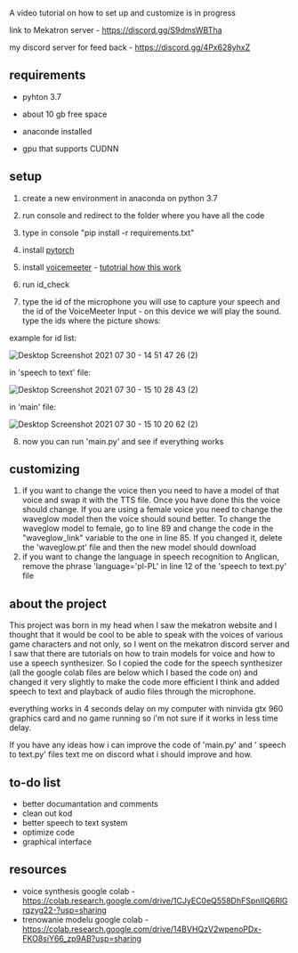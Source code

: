 
A video tutorial on how to set up and customize is in progress

link to Mekatron server - https://discord.gg/S9dmsWBTha

my discord server for feed back - https://discord.gg/4Px628yhxZ

## requirements

- pyhton 3.7

- about 10 gb free space

- anaconde installed

- gpu that supports CUDNN

## setup

1. create a new environment in anaconda on python 3.7

2. run console and redirect to the folder where you have all the code

3. type in console "pip install -r requirements.txt"

4. install [pytorch](https://pytorch.org)

5. install [voicemeeter](https://vb-audio.com/Voicemeeter/banana.htm) - [tutotrial how this work](https://www.youtube.com/watch?v=OeB7UVlPfu0)

6. run id_check

7. type the id of the microphone you will use to capture your speech and the id of the VoiceMeeter Input - on this device we will play the sound. type the ids where the picture shows:

example for id list:

![Desktop Screenshot 2021 07 30 - 14 51 47 26 (2)](https://user-images.githubusercontent.com/73255858/127658741-4c5351d8-006a-4fc0-ad08-211c99322c14.png)

in 'speech to text' file:

![Desktop Screenshot 2021 07 30 - 15 10 28 43 (2)](https://user-images.githubusercontent.com/73255858/127657943-61c363f8-9be4-4990-a7e4-14a909051a15.png)

in 'main' file:

![Desktop Screenshot 2021 07 30 - 15 10 20 62 (2)](https://user-images.githubusercontent.com/73255858/127657947-b1a385dd-c9de-4562-8d8f-9a3317af4f94.png)

8. now you can run 'main.py' and see if everything works

## customizing

1. if you want to change the voice then you need to have a model of that voice and swap it with the TTS file. Once you have done this the voice should change. If you are using a female voice you need to change the waveglow model then the voice should sound better. To change the waveglow model to female, go to line 89 and change the code in the "waveglow_link" variable to the one in line 85. If you changed it, delete the 'waveglow.pt' file and then the new model should download
2. if you want to change the language in speech recognition to Anglican, remove the phrase 'language='pl-PL' in line 12 of the 'speech to text.py' file

## about the project

This project was born in my head when I saw the mekatron website and I thought that it would be cool to be able to speak with the voices of various game characters and not only, so I went on the mekatron discord server and I saw that there are tutorials on how to train models for voice and how to use a speech synthesizer. So I copied the code for the speech synthesizer (all the google colab files are below which I based the code on) and changed it very slightly to make the code more efficient I think and added speech to text and playback of audio files through the microphone.

everything works in 4 seconds delay on my computer with ninvida gtx 960 graphics card and no game running so i'm not sure if it works in less time delay.

If you have any ideas how i can improve the code of 'main.py' and ' speech to text.py' files text me on discord what i should improve and how.

## to-do list

- better documantation and comments
- clean out kod
- better speech to text system
- optimize code
- graphical interface

## resources

- voice synthesis google colab - https://colab.research.google.com/drive/1CJyEC0eQ558DhFSpnIIQ6RlGrqzyg22-?usp=sharing
- trenowanie modelu google colab - https://colab.research.google.com/drive/14BVHQzV2wpenoPDx-FKO8siY66_zp9AB?usp=sharing
